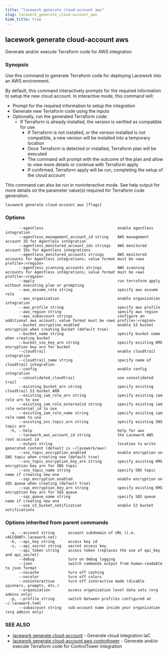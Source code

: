 ```yaml
---
title: "lacework generate cloud-account aws"
slug: lacework_generate_cloud-account_aws
hide_title: true
---
```


## lacework generate cloud-account aws

Generate and/or execute Terraform code for AWS integration

### Synopsis

Use this command to generate Terraform code for deploying Lacework into an AWS environment.

By default, this command interactively prompts for the required information to setup the new cloud account.
In interactive mode, this command will:

* Prompt for the required information to setup the integration
* Generate new Terraform code using the inputs
* Optionally, run the generated Terraform code:
  * If Terraform is already installed, the version is verified as compatible for use
	* If Terraform is not installed, or the version installed is not compatible, a new
    version will be installed into a temporary location
	* Once Terraform is detected or installed, Terraform plan will be executed
	* The command will prompt with the outcome of the plan and allow to view more details
    or continue with Terraform apply
	* If confirmed, Terraform apply will be run, completing the setup of the cloud account

This command can also be run in noninteractive mode.
See help output for more details on the parameter value(s) required for Terraform code generation.


```
lacework generate cloud-account aws [flags]
```

### Options

```
      --agentless                                 enable agentless integration
      --agentless_management_account_id string    AWS management account ID for Agentless integration
      --agentless_monitored_account_ids strings   AWS monitored account IDs for Agentless integrations
      --agentless_monitored_accounts strings      AWS monitored accounts for Agentless integrations; value format must be <aws profile>:<region>
      --agentless_scanning_accounts strings       AWS scanning accounts for Agentless integrations; value format must be <aws profile>:<region>
      --apply                                     run terraform apply without executing plan or prompting
      --aws_assume_role string                    specify aws assume role
      --aws_organization                          enable organization integration
      --aws_profile string                        specify aws profile
      --aws_region string                         specify aws region
      --aws_subaccount strings                    configure an additional aws account; value format must be <aws profile>:<region>
      --bucket_encryption_enabled                 enable S3 bucket encryption when creating bucket (default true)
      --bucket_name string                        specify bucket name when creating bucket
      --bucket_sse_key_arn string                 specify existing KMS encryption key arn for bucket
      --cloudtrail                                enable cloudtrail integration
      --cloudtrail_name string                    specify name of cloudtrail integration
      --config                                    enable config integration
      --consolidated_cloudtrail                   use consolidated trail
      --existing_bucket_arn string                specify existing cloudtrail S3 bucket ARN
      --existing_iam_role_arn string              specify existing iam role arn to use
      --existing_iam_role_externalid string       specify existing iam role external_id to use
      --existing_iam_role_name string             specify existing iam role name to use
      --existing_sns_topic_arn string             specify existing SNS topic arn
  -h, --help                                      help for aws
      --lacework_aws_account_id string            the Lacework AWS root account id
      --output string                             location to write generated content (default is ~/lacework/aws)
      --sns_topic_encryption_enabled              enable encryption on SNS topic when creating one (default true)
      --sns_topic_encryption_key_arn string       specify existing KMS encryption key arn for SNS topic
      --sns_topic_name string                     specify SNS topic name if creating new one
      --sqs_encryption_enabled                    enable encryption on SQS queue when creating (default true)
      --sqs_encryption_key_arn string             specify existing KMS encryption key arn for SQS queue
      --sqs_queue_name string                     specify SQS queue name if creating new one
      --use_s3_bucket_notification                enable S3 bucket notifications
```

### Options inherited from parent commands

```
  -a, --account string      account subdomain of URL (i.e. <ACCOUNT>.lacework.net)
  -k, --api_key string      access key id
  -s, --api_secret string   secret access key
      --api_token string    access token (replaces the use of api_key and api_secret)
      --debug               turn on debug logging
      --json                switch commands output from human-readable to json format
      --nocache             turn off caching
      --nocolor             turn off colors
      --noninteractive      turn off interactive mode (disable spinners, prompts, etc.)
      --organization        access organization level data sets (org admins only)
  -p, --profile string      switch between profiles configured at ~/.lacework.toml
      --subaccount string   sub-account name inside your organization (org admins only)
```

### SEE ALSO

* [lacework generate cloud-account](lacework_generate_cloud-account.md)	 - Generate cloud integration IaC
* [lacework generate cloud-account aws controltower](lacework_generate_cloud-account_aws_controltower.md)	 - Generate and/or execute Terraform code for ControlTower integration


